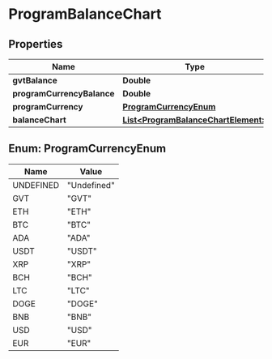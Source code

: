 
# ProgramBalanceChart

## Properties
Name | Type | Description | Notes
------------ | ------------- | ------------- | -------------
**gvtBalance** | **Double** |  |  [optional]
**programCurrencyBalance** | **Double** |  |  [optional]
**programCurrency** | [**ProgramCurrencyEnum**](#ProgramCurrencyEnum) |  |  [optional]
**balanceChart** | [**List&lt;ProgramBalanceChartElement&gt;**](ProgramBalanceChartElement.md) |  |  [optional]


<a name="ProgramCurrencyEnum"></a>
## Enum: ProgramCurrencyEnum
Name | Value
---- | -----
UNDEFINED | &quot;Undefined&quot;
GVT | &quot;GVT&quot;
ETH | &quot;ETH&quot;
BTC | &quot;BTC&quot;
ADA | &quot;ADA&quot;
USDT | &quot;USDT&quot;
XRP | &quot;XRP&quot;
BCH | &quot;BCH&quot;
LTC | &quot;LTC&quot;
DOGE | &quot;DOGE&quot;
BNB | &quot;BNB&quot;
USD | &quot;USD&quot;
EUR | &quot;EUR&quot;



